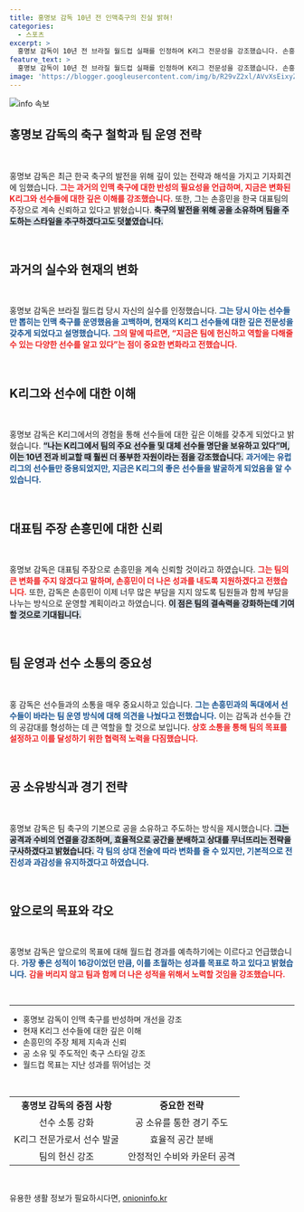 ```yaml
---
title: 홍명보 감독 10년 전 인맥축구의 진실 밝혀!
categories:
  - 스포츠
excerpt: >
  홍명보 감독이 10년 전 브라질 월드컵 실패를 인정하며 K리그 전문성을 강조했습니다. 손흥민은 주장 역할을 지속하며, 새로운 축구 스타일로 월드컵 16강 이상의 성적을 목표로 하고 있습니다! 클릭해서 더 알아보세요!
feature_text: >
  홍명보 감독이 10년 전 브라질 월드컵 실패를 인정하며 K리그 전문성을 강조했습니다. 손흥민은 주장 역할을 지속하며, 새로운 축구 스타일로 월드컵 16강 이상의 성적을 목표로 하고 있습니다! 클릭해서 더 알아보세요!
image: 'https://blogger.googleusercontent.com/img/b/R29vZ2xl/AVvXsEixyZcFfHzMRdzZMjFBmAUKJYCLCGyLL1o632UiGVXcaFdKo_bkvkuCioo0uUKlGfBVcT3P84aROyZIXSBEx3Aw5nCQ3pTgDom1WDC4m8eifvWiAmWEEVb4x6G_l8C0QH225ldMjyaFvpxGEBGNO37VmDTDMHGhJPq73UglMfDca1-0aw/s1600/blogspot.png'
---
```


<p><img src="https://blogger.googleusercontent.com/img/b/R29vZ2xl/AVvXsEixyZcFfHzMRdzZMjFBmAUKJYCLCGyLL1o632UiGVXcaFdKo_bkvkuCioo0uUKlGfBVcT3P84aROyZIXSBEx3Aw5nCQ3pTgDom1WDC4m8eifvWiAmWEEVb4x6G_l8C0QH225ldMjyaFvpxGEBGNO37VmDTDMHGhJPq73UglMfDca1-0aw/s1600/blogspot.png" alt="info 속보" /></p>

<h2 data-ke-size="size26">홍명보 감독의 축구 철학과 팀 운영 전략</h2>

<p data-ke-size="size16">&nbsp;</p>

<p>홍명보 감독은 최근 한국 축구의 발전을 위해 깊이 있는 전략과 해석을 가지고 기자회견에 임했습니다. <b><span style="color: #ee2323;">그는 과거의 인맥 축구에 대한 반성의 필요성을 언급하며, 지금은 변화된 K리그와 선수들에 대한 깊은 이해를 강조했습니다.</span></b> 또한, 그는 손흥민을 한국 대표팀의 주장으로 계속 신뢰하고 있다고 밝혔습니다. <b><span style="background-color: #21538527;">축구의 발전을 위해 공을 소유하며 팀을 주도하는 스타일을 추구하겠다고도 덧붙였습니다.</span></b></p>

<p data-ke-size="size16">&nbsp;</p>

<h2 data-ke-size="size26">과거의 실수와 현재의 변화</h2>

<p data-ke-size="size16">&nbsp;</p>

<p>홍명보 감독은 브라질 월드컵 당시 자신의 실수를 인정했습니다. <b><span style="color: #1a5490;">그는 당시 아는 선수들만 뽑히는 인맥 축구를 운영했음을 고백하며, 현재의 K리그 선수들에 대한 깊은 전문성을 갖추게 되었다고 설명했습니다.</span></b> <b><span style="color: #ee2323;">그의 말에 따르면, “지금은 팀에 헌신하고 역할을 다해줄 수 있는 다양한 선수를 알고 있다”는 점이 중요한 변화라고 전했습니다.</span></b></p>

<p data-ke-size="size16">&nbsp;</p>

<h2 data-ke-size="size26">K리그와 선수에 대한 이해</h2>

<p data-ke-size="size16">&nbsp;</p>

<p>홍명보 감독은 K리그에서의 경험을 통해 선수들에 대한 깊은 이해를 갖추게 되었다고 밝혔습니다. <b><span style="background-color: #21538527;">“나는 K리그에서 팀의 주요 선수들 및 대체 선수들 명단을 보유하고 있다”며, 이는 10년 전과 비교할 때 훨씬 더 풍부한 자원이라는 점을 강조했습니다.</span></b> <b><span style="color: #1a5490;">과거에는 유럽리그의 선수들만 중용되었지만, 지금은 K리그의 좋은 선수들을 발굴하게 되었음을 알 수 있습니다.</span></b></p>

<p data-ke-size="size16">&nbsp;</p>

<h2 data-ke-size="size26">대표팀 주장 손흥민에 대한 신뢰</h2>

<p data-ke-size="size16">&nbsp;</p>

<p>홍명보 감독은 대표팀 주장으로 손흥민을 계속 신뢰할 것이라고 하였습니다. <b><span style="color: #ee2323;">그는 팀의 큰 변화를 주지 않겠다고 말하며, 손흥민이 더 나은 성과를 내도록 지원하겠다고 전했습니다.</span></b> 또한, 감독은 손흥민이 이제 너무 많은 부담을 지지 않도록 팀원들과 함께 부담을 나누는 방식으로 운영할 계획이라고 하였습니다. <b><span style="background-color: #21538527;">이 점은 팀의 결속력을 강화하는데 기여할 것으로 기대됩니다.</span></b></p>

<p data-ke-size="size16">&nbsp;</p>

<h2 data-ke-size="size26">팀 운영과 선수 소통의 중요성</h2>

<p data-ke-size="size16">&nbsp;</p>

<p>홍 감독은 선수들과의 소통을 매우 중요시하고 있습니다. <b><span style="color: #1a5490;">그는 손흥민과의 독대에서 선수들이 바라는 팀 운영 방식에 대해 의견을 나눴다고 전했습니다.</span></b> 이는 감독과 선수들 간의 공감대를 형성하는 데 큰 역할을 할 것으로 보입니다. <b><span style="color: #ee2323;">상호 소통을 통해 팀의 목표를 설정하고 이를 달성하기 위한 협력적 노력을 다짐했습니다.</span></b></p>

<p data-ke-size="size16">&nbsp;</p>

<h2 data-ke-size="size26">공 소유방식과 경기 전략</h2>

<p data-ke-size="size16">&nbsp;</p>

<p>홍명보 감독은 팀 축구의 기본으로 공을 소유하고 주도하는 방식을 제시했습니다. <b><span style="background-color: #21538527;">그는 공격과 수비의 연결을 강조하며, 효율적으로 공간을 분배하고 상대를 무너뜨리는 전략을 구사하겠다고 밝혔습니다.</span></b> <b><span style="color: #1a5490;">각 팀의 상대 전술에 따라 변화를 줄 수 있지만, 기본적으로 전진성과 과감성을 유지하겠다고 하였습니다.</span></b></p>

<p data-ke-size="size16">&nbsp;</p>

<h2 data-ke-size="size26">앞으로의 목표와 각오</h2>

<p data-ke-size="size16">&nbsp;</p>

<p>홍명보 감독은 앞으로의 목표에 대해 월드컵 경과를 예측하기에는 이르다고 언급했습니다. <b><span style="color: #1a5490;">가장 좋은 성적이 16강이었던 만큼, 이를 초월하는 성과를 목표로 하고 있다고 밝혔습니다.</span></b> <b><span style="color: #ee2323;">감을 버리지 않고 팀과 함께 더 나은 성적을 위해서 노력할 것임을 강조했습니다.</span></b> </p>

<p data-ke-size="size16">&nbsp;</p>

<hr />

<ul>
<li>홍명보 감독이 인맥 축구를 반성하며 개선을 강조</li>
<li>현재 K리그 선수들에 대한 깊은 이해</li>
<li>손흥민의 주장 체제 지속과 신뢰</li>
<li>공 소유 및 주도적인 축구 스타일 강조</li>
<li>월드컵 목표는 지난 성과를 뛰어넘는 것</li>
</ul>

<p data-ke-size="size16">&nbsp;</p>

<table style="width: 100%; border-collapse: collapse;">
<tr>
<td style="text-align: center; height: 17px;"><b>홍명보 감독의 중점 사항</b></td>
<td style="text-align: center; height: 17px;"><b>중요한 전략</b></td>
</tr>
<tr>
<td style="text-align: center; height: 17px;">선수 소통 강화</td>
<td style="text-align: center; height: 17px;">공 소유를 통한 경기 주도</td>
</tr>
<tr>
<td style="text-align: center; height: 17px;">K리그 전문가로서 선수 발굴</td>
<td style="text-align: center; height: 17px;">효율적 공간 분배</td>
</tr>
<tr>
<td style="text-align: center; height: 17px;">팀의 헌신 강조</td>
<td style="text-align: center; height: 17px;">안정적인 수비와 카운터 공격</td>
</tr>
</table>

<p data-ke-size="size16">&nbsp;</p>
유용한 생활 정보가 필요하시다면, <a href="https://onioninfo.kr" rel="dofollow">onioninfo.kr</a>


